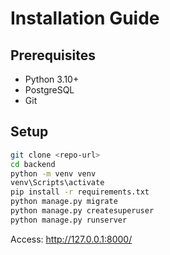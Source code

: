 # Installation Guide

## Prerequisites
- Python 3.10+
- PostgreSQL
- Git

## Setup
```bash
git clone <repo-url>
cd backend
python -m venv venv
venv\Scripts\activate
pip install -r requirements.txt
python manage.py migrate
python manage.py createsuperuser
python manage.py runserver
```
Access: http://127.0.0.1:8000/
